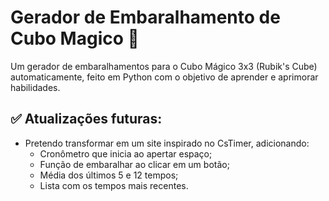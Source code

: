# Gerador de Embaralhamento de Cubo Magico 🌈
Um gerador de embaralhamentos para o Cubo Mágico 3x3 (Rubik's Cube) automaticamente, feito em Python com o objetivo de aprender e aprimorar habilidades.

## ✅ Atualizações futuras:
 - Pretendo transformar em um site inspirado no CsTimer, adicionando:
   - Cronômetro que inicia ao apertar espaço;
   - Função de embaralhar ao clicar em um botão;
   - Média dos últimos 5 e 12 tempos;
   - Lista com os tempos mais recentes.



